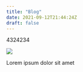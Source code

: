 ```yaml
---
title: "Blog"
date: 2021-09-12T21:44:24Z
draft: false
---
```


4324234

<img src="https://raw.github.com/specialorange/FDXCM/master/doc/controllers_brief.svg">

Lorem ipsum dolor sit amet
